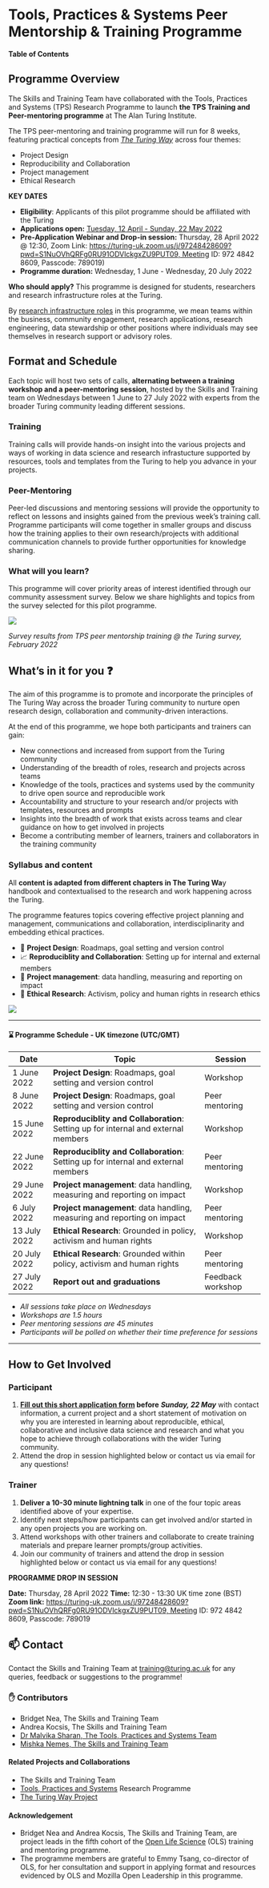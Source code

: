 # Tools, Practices & Systems Peer Mentorship & Training Programme 

**Table of Contents**

 
## Programme Overview

The Skills and Training Team have collaborated with the Tools, Practices and Systems (TPS) Research Programme to launch **the TPS Training and Peer-mentoring programme** at The Alan Turing Institute.

The TPS peer-mentoring and training programme will run for 8 weeks, featuring practical concepts from *[The Turing Way](https://the-turing-way.netlify.app/welcome)* across four themes:
* Project Design
* Reproducibility and Collaboration 
* Project management
* Ethical Research

**KEY DATES** 
* **Eligibility**: Applicants of this pilot programme should be affiliated with the Turing
* **Applications open:** [Tuesday, 12 April - Sunday, 22 May 2022](https://forms.office.com/Pages/ResponsePage.aspx?id=p_SVQ1XklU-Knx-672OE-etitOjG6rhHtlIU40dhvK9URUdaUTMxT0czMUZNSFBXVUpDVks5SURPTC4u)
* **Pre-Application Webinar and Drop-in session:** Thursday, 28 April 2022 @ 12:30, Zoom Link: https://turing-uk.zoom.us/j/97248428609?pwd=S1NuOVhQRFg0RU91ODVlckgxZU9PUT09, Meeting ID: 972 4842 8609, Passcode: 789019)
* **Programme duration:** Wednesday, 1 June - Wednesday, 20 July 2022

**Who should apply?** This programme is designed for students, researchers and research infrastructure roles at the Turing. 

By [research infrastructure roles](https://the-turing-way.netlify.app/collaboration/research-infrastructure-roles.html) in this programme, we mean teams within the business, community engagement, research applications, research engineering, data stewardship or other positions where individuals may see themselves in research support or advisory roles.

## Format and Schedule

Each topic will host two sets of calls, **alternating between a training workshop and a peer-mentoring session**, hosted by the Skills and Training team on Wednesdays between 1 June to 27 July 2022 with experts from the broader Turing community leading different sessions.


### Training

Training calls will provide hands-on insight into the various projects and ways of working in data science and research infrastucture supported by resources, tools and templates from the Turing to help you advance in your projects.

### Peer-Mentoring

Peer-led discussions and mentoring sessions will provide the opportunity to reflect on lessons and insights gained from the previous week’s training call. Programme participants will come together in smaller groups and discuss how the training applies to their own research/projects with additional communication channels to provide further opportunities for knowledge sharing.



### What will you learn?

This programme will cover priority areas of interest identified through our community assessment survey. Below we share highlights and topics from the survey selected for this pilot programme.

![](https://i.imgur.com/por9gaC.jpg)

*Survey results from TPS peer mentorship training @ the Turing survey, February 2022*

## What’s in it for you :question:

The aim of this programme is to promote and incorporate the principles of The Turing Way across the broader Turing community to nurture open research design, collaboration and community-driven interactions. 

At the end of this programme, we hope both participants and trainers can gain: 
- New connections and increased from support from the Turing community 
- Understanding of the breadth of roles, research and projects across teams
- Knowledge of the tools, practices and systems used by the community to drive open source and reproducible work 
- Accountability and structure to your research and/or projects with templates, resources and prompts 
- Insights into the breadth of work that exists across teams and clear guidance on how to get involved in projects
- Become a contributing member of learners, trainers and collaborators in the training community 


### Syllabus and content 

All **content is adapted from different chapters in The Turing Wa**y handbook and contextualised to the research and work happening across the Turing.

The programme features topics covering effective project planning and management, communications and collaboration, interdisciplinarity and embedding ethical practices. 

- :nut_and_bolt: **Project Design**: Roadmaps, goal setting and version control
- :chart_with_upwards_trend: **Reproduciblity and Collaboration**: Setting up for internal and external members
- :microphone: **Project management**: data handling, measuring and reporting on impact
- :telescope: **Ethical Research**: Activism, policy and human rights in research ethics 

 ![](https://i.imgur.com/MV4yFlw.jpg)

---

#### :hourglass: **Programme Schedule** - UK timezone (UTC/GMT)

| Date |  Topic |  Session | 
| ---- | ------ | ---------| 
| 1 June 2022  |  **Project Design**: Roadmaps, goal setting and version control | Workshop | 
|8 June 2022  |  **Project Design**: Roadmaps, goal setting and version control  |      Peer mentoring   | 
| 15 June 2022 | **Reproduciblity and Collaboration**: Setting up for internal and external members |     Workshop | 
|22 June 2022  | **Reproduciblity and Collaboration**: Setting up for internal and external members |  Peer mentoring    | 
| 29 June 2022 | **Project management**: data handling, measuring and reporting on impact |     Workshop   | 
|  6 July 2022 | **Project management**: data handling, measuring and reporting on impact |     Peer mentoring     | 
| 13 July 2022 |  **Ethical Research**: Grounded in policy, activism and human rights |    Workshop   | 
| 20 July 2022 | **Ethical Research**: Grounded within policy, activism and human rights | Peer mentoring    | 
| 27 July 2022 | **Report out and graduations** |    Feedback workshop | 


* *All sessions take place on Wednesdays* 
* *Workshops are 1.5 hours*
* *Peer mentoring sessions are 45 minutes*
* *Participants will be polled on whether their time preference for sessions* 


---

## How to Get Involved

### Participant 


1. **[Fill out this short application form](https://forms.office.com/Pages/ResponsePage.aspx?id=p_SVQ1XklU-Knx-672OE-etitOjG6rhHtlIU40dhvK9URUdaUTMxT0czMUZNSFBXVUpDVks5SURPTC4u) before** ***Sunday, 22 May*** with contact information, a current project and a short statement of motivation on why you are interested in learning about reproducible, ethical, collaborative and inclusive data science and research and what you hope to achieve through collaborations with the wider Turing community. 
1. Attend the drop in session highlighted below or contact us via email for any questions! 

### Trainer 

1. **Deliver a 10-30 minute lightning talk** in one of the four topic areas identified above of your expertise. 
1. Identify next steps/how participants can get involved and/or started in any open projects you are working on. 
1. Attend workshops with other trainers and collaborate to create training materials and prepare learner prompts/group activities. 
1. Join our community of trainers and attend the drop in session highlighted below or contact us via email for any questions! 

**PROGRAMME DROP IN SESSION** 

**Date:** Thursday, 28 April 2022
**Time:** 12:30 - 13:30 UK time zone (BST)
**Zoom link:** https://turing-uk.zoom.us/j/97248428609?pwd=S1NuOVhQRFg0RU91ODVlckgxZU9PUT09, Meeting ID: 972 4842 8609, Passcode: 789019


:mailbox: Contact
---

Contact the Skills and Training Team at training@turing.ac.uk for any queries, feedback or suggestions to the programme!

### :hand: Contributors 

* Bridget Nea, The Skills and Training Team 
* Andrea Kocsis, The Skills and Training Team 
* [Dr Malvika Sharan, The Tools, Practices and Systems Team](https://www.turing.ac.uk/people/researchers/malvika-sharan) 
* [Mishka Nemes, The Skills and Training Team ](https://www.turing.ac.uk/people/business-team/mishka-nemes)

#### Related Projects and Collaborations

* The Skills and Training Team
* [Tools, Practices and Systems](https://www.turing.ac.uk/research/research-programmes/tools-practices-and-systems) Research Programme
* [The Turing Way Project](https://the-turing-way.netlify.app/welcome) 

#### Acknowledgement

* Bridget Nea and Andrea Kocsis, The Skills and Training Team, are project leads in the fifth cohort of the [Open Life Science](https://openlifesci.org/) (OLS) training and mentoring programme. 
* The programme members are grateful to Emmy Tsang, co-director of OLS, for her consultation and support in applying format and resources evidenced by OLS and Mozilla Open Leadership in this programme.
